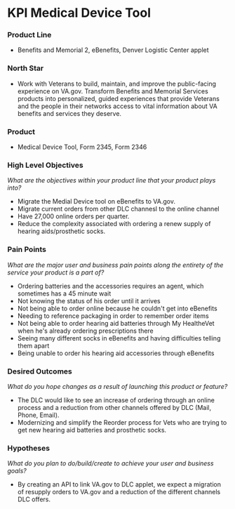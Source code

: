 # KPI Medical Device Tool

### Product Line


- Benefits and Memorial 2, eBenefits, Denver Logistic Center applet

### North Star

- Work with Veterans to build, maintain, and improve the public-facing experience on VA.gov. Transform Benefits and Memorial Services products into personalized, guided experiences that provide Veterans and the people in their networks access to vital information about VA benefits and services they deserve.


### Product


- Medical Device Tool, Form 2345, Form 2346

### High Level Objectives
_What are the objectives within your product line that your product plays into?_

- Migrate the Medial Device tool on eBenefits to VA.gov.
- Migrate current orders from other DLC channesl to the online channel
- Have 27,000 online orders per quarter. 
- Reduce the complexity associated with ordering a renew supply of hearing aids/prosthetic socks.


### Pain Points
_What are the major user and business pain points along the entirety of the service your product is a part of?_

- Ordering batteries and the accessories requires an agent, which sometimes has a 45 minute wait
- Not knowing the status of his order until it arrives
- Not being able to order online because he couldn't get into eBenefits
- Needing to reference packaging in order to remember order items
- Not being able to order hearing aid batteries through My HealtheVet when he's already ordering prescriptions there
- Seeing many different socks in eBenefits and having difficulties telling them apart
- Being unable to order his hearing aid accessories through eBenefits



### Desired Outcomes
_What do you hope changes as a result of launching this product or feature?_

- The DLC would like to see an increase of ordering through an online process and a reduction from other channels offered by DLC (Mail, Phone, Email).
- Modernizing and simplify the Reorder process for Vets who are trying to get new hearing aid batteries and prosthetic socks.


### Hypotheses
_What do you plan to do/build/create to achieve your user and business goals?_

- By creating an API to link VA.gov to DLC applet, we expect a migration of resupply orders to VA.gov and a reduction of the different channels DLC offers.

